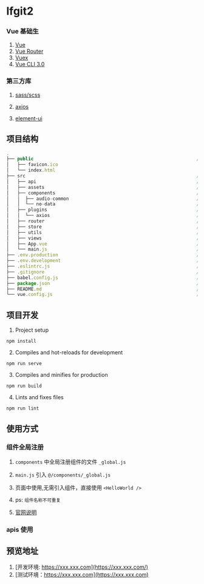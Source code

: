 # lfgit2

### Vue 基础生

1. [Vue](https://cn.vuejs.org/)
2. [Vue Router](https://router.vuejs.org/zh/)
3. [Vuex](https://vuex.vuejs.org/zh/)
4. [Vue CLI 3.0](https://cli.vuejs.org/zh/)

### 第三方库

1. [sass/scss](https://sass-lang.com/)

2. [axios](https://github.com/axios/axios)

3. [element-ui](http://element.eleme.io/#/zh-CN)

## 项目结构

``` js
.
├── public                                                            // 项目 html 模板
│   ├── favicon.ico
│   └── index.html
├── src                                                               // 源代码
│   ├── api                                                           // 接口请求
│   ├── assets                                                        // 公共静态资源
│   ├── components                                                    // 公共组件
│   │  ├── audio-common                                               // 音频组件
│   │  └── no-data                                                    // 无数据组件
│   ├── plugins                                                       // 第三方库或者组件统一入口
│   │  └── axios                                                      // http请求封装（axios）及请求错误处理
│   ├── router                                                        // Vue Router路由配置文件
│   ├── store                                                         // Vuex 数据状态管理
│   ├── utils                                                         // 公共工具函数
│   ├── views                                                         // 业务组件（这里需要进一步描述业务模块）
│   ├── App.vue                                                       // 根组件
│   └── main.js                                                       // 入口 js
├── .env.production                                                   // 环境变量：线上开发环境
├── .env.development                                                  // 环境变量：本地开发环境
├── .eslintrc.js                                                      // eslint 配置文件
├── .gitignore                                                        // git 忽略文件
├── babel.config.js                                                   // Babel 配置文件
├── package.json                                                      // 依赖管理
├── README.md                                                         // 项目文档
└── vue.config.js                                                     // Vue CLI 3 配置
```
## 项目开发

1. Project setup
```
npm install
```

2. Compiles and hot-reloads for development
```
npm run serve
```

3. Compiles and minifies for production
```
npm run build
```

4. Lints and fixes files
```
npm run lint
```

## 使用方式

### 组件全局注册

1. `components` 中全局注册组件的文件 `_global.js`

2. `main.js` 引入 ` @/components/_global.js `

3. 页面中使用,无需引入组件，直接使用 ` <HelloWorld /> `

4. ps: `组件名称不可重复`

4. [官网说明](https://cn.vuejs.org/v2/guide/components-registration.html#%E5%9C%A8%E6%A8%A1%E5%9D%97%E7%B3%BB%E7%BB%9F%E4%B8%AD%E5%B1%80%E9%83%A8%E6%B3%A8%E5%86%8C)

### apis 使用

## 预览地址

1. [开发环境: https://xxx.xxx.com](https://xxx.xxx.com/)
2. [测试环境：https://xxx.xxx.com](https://xxx.xxx.com)
